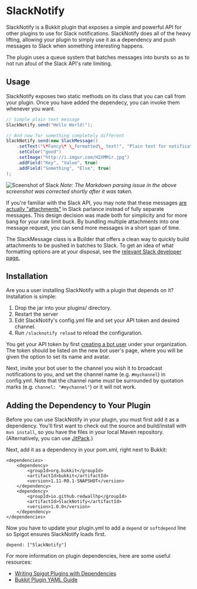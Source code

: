 SlackNotify
===========

SlackNotify is a Bukkit plugin that exposes a simple and powerful API for other plugins to use for Slack notifications. SlackNotify does all of the heavy lifting, allowing your plugin to simply use it as a dependency and push messages to Slack when something interesting happens.

The plugin uses a queue system that batches messages into bursts so as to not run afoul of the Slack API's rate limiting.


Usage
-----

SlackNotify exposes two static methods on its class that you can call from your plugin. Once you have added the dependecy, you can invoke them whenever you want.

```java
// Simple plain text message
SlackNotify.send("Hello World!");

// And now for something completely different
SlackNotify.send(new SlackMessage()
    .setText("\*Fancy\* \_formatted\_ text!", "Plain text for notifications.")
    .setColor("good")
    .setImage("http://i.imgur.com/H2XMMir.jpg")
    .addField("Key", "Value", true)
    .addField("Something", "Else", true)
);
```

![Sceenshot of Slack](http://i.imgur.com/MHWojAR.png)
*Note: The Markdown parsing issue in the above screenshot was corrected shortly after it was taken.*

If you're familiar with the Slack API, you may note that these messages [are actually "attachments"](https://api.slack.com/docs/message-attachments) in Slack parlance instead of fully separate messages. This design decision was made both for simplicity and for more bang for your rate limit buck. By bundling multiple attachments into one message request, you can send more messages in a short span of time.

The SlackMessage class is a Builder that offers a clean way to quickly build attachments to be pushed in batches to Slack. To get an idea of what formatting options are at your disposal, see the [relevant Slack developer page.](https://api.slack.com/docs/message-attachments)


Installation
------------

Are you a user installing SlackNotify with a plugin that depends on it? Installation is simple:

1. Drop the jar into your plugins/ directory.
2. Restart the server
3. Edit SlackNotify's config.yml file and set your API token and desired channel.
4. Run `/slacknotify reload` to reload the configuration.

You get your API token by first [creating a bot user](https://my.slack.com/services/new/bot) under your organization. The token should be listed on the new bot user's page, where you will be given the option to set its name and avatar.

Next, invite your bot user to the channel you wish it to broadcast notifications to you, and set the channel name (e.g. `#mychannel`) in config.yml. Note that the channel name *must* be surrounded by quotation marks (e.g. `channel: "#mychannel"`) or it will not work.


Adding the Dependency to Your Plugin
------------------------------------

Before you can use SlackNotify in your plugin, you must first add it as a dependency. You'll first want to check out the source and build/install with `mvn install`, so you have the files in your local Maven repository. (Alternatively, you can use [JitPack](https://jitpack.io/#redwallhp/SlackNotify).)

Next, add it as a dependency in your pom.xml, right next to Bukkit:

```
<dependencies>
    <dependency>
        <groupId>org.bukkit</groupId>
        <artifactId>bukkit</artifactId>
        <version>1.11-R0.1-SNAPSHOT</version>
    </dependency>
    <dependency>
        <groupId>io.github.redwallhp</groupId>
        <artifactId>SlackNotify</artifactId>
        <version>1.0.0</version>
    </dependency>
</dependencies>
```

Now you have to update your plugin.yml to add a `depend` or `softdepend` line so Spigot ensures SlackNotify loads first.
 
```
depend: ["SlackNotify"]
```

For more information on plugin dependencies, here are some useful resources:

* [Writing Spigot Plugins with Dependencies](http://rdwl.xyz/blog/spigot-plugin-dependencies/)
* [Bukkit Plugin YAML Guide](http://bukkit.gamepedia.com/Plugin_YAML)
